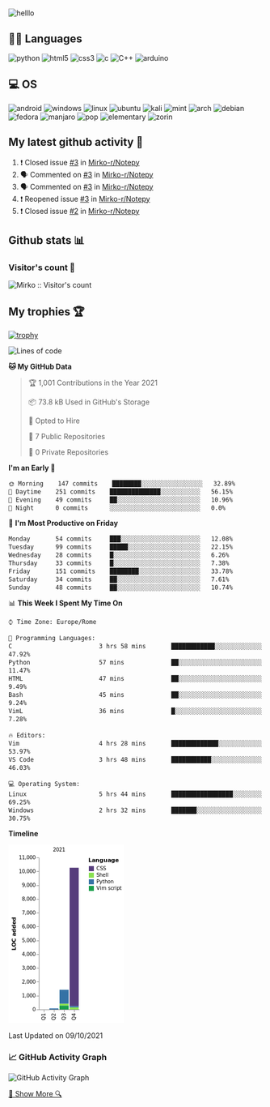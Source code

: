 #

![helllo](https://readme-typing-svg.herokuapp.com/?lines=Hello,+There!+👋;I'm+Mirko+Rovere&center=true&size=30)

## 👩‍💻 Languages

![python](https://img.shields.io/badge/Python-3776AB?style=for-the-badge&logo=python&logoColor=white) ![html5](https://img.shields.io/badge/HTML5-E34F26?style=for-the-badge&logo=html5&logoColor=white) ![css3](https://img.shields.io/badge/CSS3-1572B6?style=for-the-badge&logo=css3&logoColor=white) ![c](https://img.shields.io/badge/C-00599C?style=for-the-badge&logo=c&logoColor=white) ![C++](https://img.shields.io/badge/C%2B%2B-00599C?style=for-the-badge&logo=c%2B%2B&logoColor=white) ![arduino](https://img.shields.io/badge/Arduino-00979D?style=for-the-badge&logo=Arduino&logoColor=white)

## 💻 OS

![android](https://img.shields.io/badge/Android-3DDC84?style=for-the-badge&logo=android&logoColor=white) ![windows](https://img.shields.io/badge/Windows-0078D6?style=for-the-badge&logo=windows&logoColor=white) ![linux](https://img.shields.io/badge/Linux-FCC624?style=for-the-badge&logo=linux&logoColor=black) ![ubuntu](https://img.shields.io/badge/Ubuntu-E95420?style=for-the-badge&logo=ubuntu&logoColor=white) ![kali](https://img.shields.io/badge/Kali_Linux-557C94?style=for-the-badge&logo=kali-linux&logoColor=white) ![mint](https://img.shields.io/badge/Linux_Mint-87CF3E?style=for-the-badge&logo=linux-mint&logoColor=white) ![arch](https://img.shields.io/badge/Arch_Linux-1793D1?style=for-the-badge&logo=arch-linux&logoColor=white) ![debian](https://img.shields.io/badge/Debian-A81D33?style=for-the-badge&logo=debian&logoColor=white) ![fedora](https://img.shields.io/badge/Fedora-294172?style=for-the-badge&logo=fedora&logoColor=white) ![manjaro](https://img.shields.io/badge/manjaro-35BF5C?style=for-the-badge&logo=manjaro&logoColor=white) ![pop](https://img.shields.io/badge/Pop!_OS-48B9C7?style=for-the-badge&logo=Pop!_OS&logoColor=white) ![elementary](https://img.shields.io/badge/Elementary%20OS-64BAFF?style=for-the-badge&logo=elementary&logoColor=white) ![zorin](https://img.shields.io/badge/Zorin%20OS-0CC1F3?style=for-the-badge&logo=zorin&logoColor=white)

## My latest github activity 🔔
<!--START_SECTION:activity-->
1. ❗️ Closed issue [#3](https://github.com/Mirko-r/Notepy/issues/3) in [Mirko-r/Notepy](https://github.com/Mirko-r/Notepy)
2. 🗣 Commented on [#3](https://github.com/Mirko-r/Notepy/issues/3) in [Mirko-r/Notepy](https://github.com/Mirko-r/Notepy)
3. 🗣 Commented on [#3](https://github.com/Mirko-r/Notepy/issues/3) in [Mirko-r/Notepy](https://github.com/Mirko-r/Notepy)
4. ❗️ Reopened issue [#3](https://github.com/Mirko-r/Notepy/issues/3) in [Mirko-r/Notepy](https://github.com/Mirko-r/Notepy)
5. ❗️ Closed issue [#2](https://github.com/Mirko-r/Notepy/issues/2) in [Mirko-r/Notepy](https://github.com/Mirko-r/Notepy)
<!--END_SECTION:activity-->

## Github stats 📊

### Visitor's count 👀

![Mirko :: Visitor's count](https://profile-counter.glitch.me/{Mirko-r}/count.svg)

## My trophies 🏆 

[![trophy](https://github-profile-trophy.vercel.app/?username=Mirko-r&theme=gitdimme&no-bg=true&no-frame=true)](https://github.com/ryo-ma/github-profile-trophy)

<!--START_SECTION:waka-->
![Lines of code](https://img.shields.io/badge/From%20Hello%20World%20I%27ve%20Written-11758%20lines%20of%20code-blue)

**🐱 My GitHub Data** 

> 🏆 1,001 Contributions in the Year 2021
 > 
> 📦 73.8 kB Used in GitHub's Storage 
 > 
> 💼 Opted to Hire
 > 
> 📜 7 Public Repositories 
 > 
> 🔑 0 Private Repositories  
 > 
**I'm an Early 🐤** 

```text
🌞 Morning    147 commits    ████████░░░░░░░░░░░░░░░░░   32.89% 
🌆 Daytime    251 commits    ██████████████░░░░░░░░░░░   56.15% 
🌃 Evening    49 commits     ██░░░░░░░░░░░░░░░░░░░░░░░   10.96% 
🌙 Night      0 commits      ░░░░░░░░░░░░░░░░░░░░░░░░░   0.0%

```
📅 **I'm Most Productive on Friday** 

```text
Monday       54 commits     ███░░░░░░░░░░░░░░░░░░░░░░   12.08% 
Tuesday      99 commits     █████░░░░░░░░░░░░░░░░░░░░   22.15% 
Wednesday    28 commits     █░░░░░░░░░░░░░░░░░░░░░░░░   6.26% 
Thursday     33 commits     █░░░░░░░░░░░░░░░░░░░░░░░░   7.38% 
Friday       151 commits    ████████░░░░░░░░░░░░░░░░░   33.78% 
Saturday     34 commits     ██░░░░░░░░░░░░░░░░░░░░░░░   7.61% 
Sunday       48 commits     ██░░░░░░░░░░░░░░░░░░░░░░░   10.74%

```


📊 **This Week I Spent My Time On** 

```text
⌚︎ Time Zone: Europe/Rome

💬 Programming Languages: 
C                        3 hrs 58 mins       ████████████░░░░░░░░░░░░░   47.92% 
Python                   57 mins             ██░░░░░░░░░░░░░░░░░░░░░░░   11.47% 
HTML                     47 mins             ██░░░░░░░░░░░░░░░░░░░░░░░   9.49% 
Bash                     45 mins             ██░░░░░░░░░░░░░░░░░░░░░░░   9.24% 
VimL                     36 mins             █░░░░░░░░░░░░░░░░░░░░░░░░   7.28%

🔥 Editors: 
Vim                      4 hrs 28 mins       █████████████░░░░░░░░░░░░   53.97% 
VS Code                  3 hrs 48 mins       ███████████░░░░░░░░░░░░░░   46.03%

💻 Operating System: 
Linux                    5 hrs 44 mins       █████████████████░░░░░░░░   69.25% 
Windows                  2 hrs 32 mins       ███████░░░░░░░░░░░░░░░░░░   30.75%

```

**Timeline**

![Chart not found](https://raw.githubusercontent.com/Mirko-r/Mirko-r/main/charts/bar_graph.png) 


 Last Updated on 09/10/2021
<!--END_SECTION:waka-->

### 📈 GitHub Activity Graph

 ![GitHub Activity Graph](https://activity-graph.herokuapp.com/graph?username=Mirko-r&theme=github)


[🔎 Show More 🔍](https://github.com/Mirko-r?tab="repositories")
